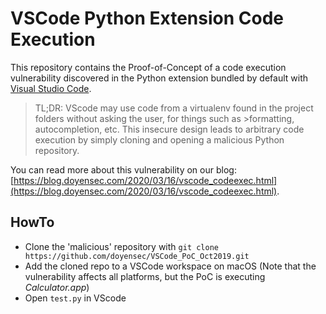 # VSCode Python Extension Code Execution

This repository contains the Proof-of-Concept of a code execution vulnerability discovered in the Python extension bundled by default with [Visual Studio Code](https://code.visualstudio.com/).

>TL;DR: VScode may use code from a virtualenv found in the project folders without asking the user, for things such as >formatting, autocompletion, etc. This insecure design leads to arbitrary code execution by simply cloning and opening a malicious Python repository.

You can read more about this vulnerability on our blog: [https://blog.doyensec.com/2020/03/16/vscode_codeexec.html](https://blog.doyensec.com/2020/03/16/vscode_codeexec.html).

## HowTo

- Clone the 'malicious' repository with `git clone https://github.com/doyensec/VSCode_PoC_Oct2019.git`
- Add the cloned repo to a VSCode workspace on macOS (Note that the vulnerability affects all platforms, but the PoC is executing *Calculator.app*)
- Open `test.py` in VScode
